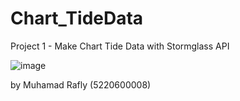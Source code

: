 # Chart_TideData

Project 1 - Make Chart Tide Data with Stormglass API

![image](https://user-images.githubusercontent.com/100673383/196246897-9b61f311-5b6e-445c-9b6d-334cda20b0a1.png)

by Muhamad Rafly (5220600008)
